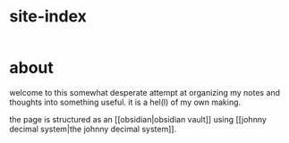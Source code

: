 # site-index
```folder-index-content
```

# about
welcome to this somewhat desperate attempt at organizing my notes and thoughts into something useful. it is a hel(l) of my own making.

the page is structured as an [[obsidian|obsidian vault]] using  [[johnny decimal system|the johnny decimal system]]. 